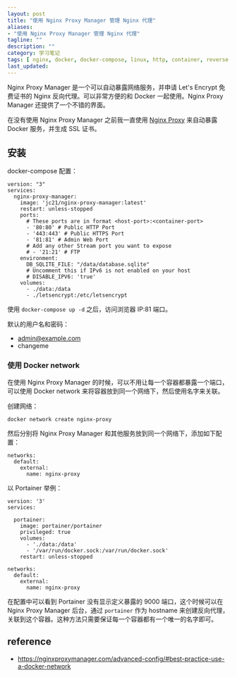 ```yaml
---
layout: post
title: "使用 Nginx Proxy Manager 管理 Nginx 代理"
aliases:
- "使用 Nginx Proxy Manager 管理 Nginx 代理"
tagline: ""
description: ""
category: 学习笔记
tags: [ nginx, docker, docker-compose, linux, http, container, reverse-proxy, ]
last_updated:
---
```


Nginx Proxy Manager 是一个可以自动暴露网络服务，并申请 Let's Encrypt 免费证书的 Nginx 反向代理。可以非常方便的和 Docker 一起使用。Nginx Proxy Manager 还提供了一个不错的界面。

在没有使用 Nginx Proxy Manager 之前我一直使用 [Nginx Proxy](/post/2017/02/docker-nginx-host-multiple-websites.html) 来自动暴露 Docker 服务，并生成 SSL 证书。

## 安装
docker-compose 配置：

```
version: "3"
services:
  nginx-proxy-manager:
    image: 'jc21/nginx-proxy-manager:latest'
    restart: unless-stopped
    ports:
      # These ports are in format <host-port>:<container-port>
      - '80:80' # Public HTTP Port
      - '443:443' # Public HTTPS Port
      - '81:81' # Admin Web Port
      # Add any other Stream port you want to expose
      # - '21:21' # FTP
    environment:
      DB_SQLITE_FILE: "/data/database.sqlite"
      # Uncomment this if IPv6 is not enabled on your host
      # DISABLE_IPV6: 'true'
    volumes:
      - ./data:/data
      - ./letsencrypt:/etc/letsencrypt
```

使用 `docker-compose up -d` 之后，访问浏览器 IP:81 端口。

默认的用户名和密码：

- admin@example.com
- changeme

### 使用 Docker network
在使用 Nginx Proxy Manager 的时候，可以不用让每一个容器都暴露一个端口，可以使用 Docker network 来将容器放到同一个网络下，然后使用名字来关联。

创建网络：

    docker network create nginx-proxy

然后分别将 Nginx Proxy Manager 和其他服务放到同一个网络下，添加如下配置：

```
networks:
  default:
    external:
      name: nginx-proxy
```

以 Portainer 举例：

```
version: '3'
services:

  portainer:
    image: portainer/portainer
    privileged: true
    volumes:
      - './data:/data'
      - '/var/run/docker.sock:/var/run/docker.sock'
    restart: unless-stopped

networks:
  default:
    external:
      name: nginx-proxy
```

在配置中可以看到 Portainer 没有显示定义暴露的 9000 端口，这个时候可以在 Nginx Proxy Manager 后台，通过 `portainer` 作为 hostname 来创建反向代理，关联到这个容器。这种方法只需要保证每一个容器都有一个唯一的名字即可。

## reference

- <https://nginxproxymanager.com/advanced-config/#best-practice-use-a-docker-network>
